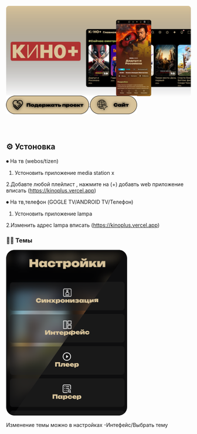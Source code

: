 ![image](HD.png)

<p style="margin: -20px 0 30px">
  <a href="СЫЛКА НА ПОДЕРЖКУ" target="_blank" style='margin-right:0px; margin-top:5px'>
    <img align="center" src="https://raw.githubusercontent.com/FoxStudio24/kinoplus/main/%D0%BF%D0%BE%D0%B4%D0%B5%D1%80%D0%B6%D0%B0%D1%82%D1%8C%20%D0%BF%D1%80%D0%BE%D0%B5%D0%BA%D1%82.png" alt="donation" height="50px" />
  </a>
  <a href="https://raw.githubusercontent.com/migueravila/SimpleFox/master/assets/urlbar.png" target="_blank" style='margin-right:0px; margin-top:5px'>
    <img align="center" src="https://raw.githubusercontent.com/FoxStudio24/kinoplus/main/%D1%81%D0%B0%D0%B9%D1%82.png" alt="preview" height="50px" />
  </a>
</p>

<br />


## ⚙️ Устоновка

⏺ На тв (webos/tizen)

1. Устоновить приложение media station x

2.Добавте любой плейлист , нажмите на (+) добавть web приложение вписать (https://kinoplus.vercel.app)


⏺ На тв,телефон (GOGLE TV/ANDROID TV/Телефон)

1. Устоновить приложение lampa

2.Изменить адрес lampa  вписать (https://kinoplus.vercel.app)




### 🖤💛 Темы

![urlbardifference](Темы.png)

Изменение темы можно в настройках -Интефейс/Выбрать тему


